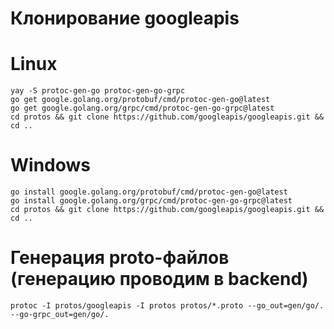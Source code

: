 # Клонирование googleapis
# Linux
```
yay -S protoc-gen-go protoc-gen-go-grpc
go get google.golang.org/protobuf/cmd/protoc-gen-go@latest
go get google.golang.org/grpc/cmd/protoc-gen-go-grpc@latest
cd protos && git clone https://github.com/googleapis/googleapis.git && cd ..
```
# Windows
```
go install google.golang.org/protobuf/cmd/protoc-gen-go@latest
go install google.golang.org/grpc/cmd/protoc-gen-go-grpc@latest
cd protos && git clone https://github.com/googleapis/googleapis.git && cd ..
```
# Генерация proto-файлов (генерацию проводим в backend)
```
protoc -I protos/googleapis -I protos protos/*.proto --go_out=gen/go/. --go-grpc_out=gen/go/.    
```